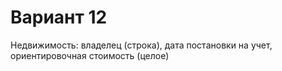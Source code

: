 # Вариант 12
Недвижимость: владелец (строка), дата постановки на учет, ориентировочная стоимость (целое)
